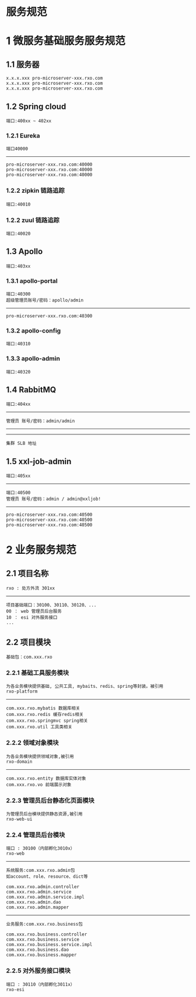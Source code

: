 服务规范
=====
# 1 微服务基础服务服务规范

## 1.1 服务器
	x.x.x.xxx pro-microserver-xxx.rxo.com
	x.x.x.xxx pro-microserver-xxx.rxo.com
	x.x.x.xxx pro-microserver-xxx.rxo.com
## 1.2 Spring cloud 
    端口:400xx ~ 402xx
### 1.2.1 Eureka
    端口40000
---
	pro-microserver-xxx.rxo.com:40000
	pro-microserver-xxx.rxo.com:40000
	pro-microserver-xxx.rxo.com:40000
	
### 1.2.2 zipkin 链路追踪
    端口:40010
    	
### 1.2.2 zuul 链路追踪
    端口:40020

## 1.3 Apollo 
    端口:403xx
### 1.3.1 apollo-portal
    端口:40300
    超级管理员账号/密码：apollo/admin
---
	pro-microserver-xxx.rxo.com:40300
### 1.3.2 apollo-config
    端口:40310
    
### 1.3.3 apollo-admin
    端口:40320
	
## 1.4 RabbitMQ
    端口:404xx
---    
    管理员 账号/密码：admin/admin
---

---	
	集群 SLB 地址 
	
## 1.5 xxl-job-admin 
    端口:405xx
---
    端口:40500
    管理员 账号/密码：admin / admin@xxljob!
---    
    pro-microserver-xxx.rxo.com:40500
    pro-microserver-xxx.rxo.com:40500
    pro-microserver-xxx.rxo.com:40500

# 2 业务服务规范

## 2.1 项目名称
    rxo : 处方外流 301xx
---
    项目基础端口：30100、30110、30120、...
    00 ： web 管理员后台服务
    10 ： esi 对外服务接口
    ...
    
## 2.2 项目模块
    基础包：com.xxx.rxo
    
### 2.2.1 基础工具服务模块
    为各业务模块提供基础, 公共工具, mybaits、redis、spring等封装。被引用
    rxo-platform
---
    com.xxx.rxo.mybatis 数据库相关
    com.xxx.rxo.redis 缓存redis相关
    com.xxx.rxo.springmvc spring相关
    com.xxx.rxo.util 工具类相关
    
### 2.2.2 领域对象模块
    为各业务模块提供领域对象,被引用
    rxo-domain
---
    com.xxx.rxo.entity 数据库实体对象
    com.xxx.rxo.vo 前端展示对象
    
    
### 2.2.3 管理员后台静态化页面模块
    为管理员后台模块提供静态资源,被引用
    rxo-web-ui

### 2.2.4 管理员后台模块
    端口 : 30100（内部孵化3010x）
    rxo-web
---
    系统服务:com.xxx.rxo.admin包
    如account、role、resource、dict等 
    
    com.xxx.rxo.admin.controller
    com.xxx.rxo.admin.service
    com.xxx.rxo.admin.service.impl
    com.xxx.rxo.admin.dao
    com.xxx.rxo.admin.mapper
---
    业务服务:com.xxx.rxo.business包
    
    com.xxx.rxo.business.controller
    com.xxx.rxo.business.service
    com.xxx.rxo.business.service.impl
    com.xxx.rxo.business.dao
    com.xxx.rxo.business.mapper
    
### 2.2.5 对外服务接口模块
    端口 : 30110（内部孵化3011x）
    rxo-esi
